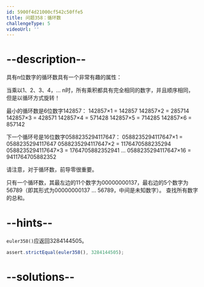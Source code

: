 ```yaml
---
id: 5900f4d21000cf542c50ffe5
title: 问题358：循环数
challengeType: 5
videoUrl: ''
---
```


# --description--

具有n位数字的循环数具有一个非常有趣的属性：

当乘以1、2、3、4，... n时，所有乘积都具有完全相同的数字，并且顺序相同，但是以循环方式旋转！

最小的循环数是6位数字142857： 142857×1 = 142857 142857×2 = 285714 142857×3 = 428571 142857×4 = 571428 142857×5 = 714285 142857×6 = 857142

下一个循环号是16位数字0588235294117647： 0588235294117647×1 = 0588235294117647 0588235294117647×2 = 1176470588235294 0588235294117647×3 = 1764705882352941 ... 0588235294117647×16 = 9411764705882352

请注意，对于循环数，前导零很重要。

只有一个循环数，其最左边的11个数字为00000000137，最右边的5个数字为56789（即其形式为00000000137 ... 56789，中间是未知数字）。 查找所有数字的总和。

# --hints--

`euler358()`应返回3284144505。

```js
assert.strictEqual(euler358(), 3284144505);
```

# --solutions--

